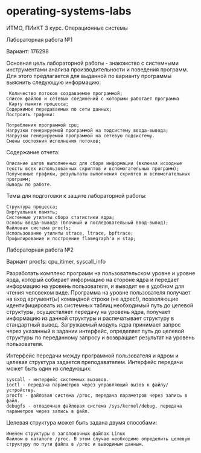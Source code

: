# operating-systems-labs
ИТМО, ПИиКТ 3 курс. Операционные системы


Лабораторная работа №1

Вариант: 176298

Основная цель лабораторной работы - знакомство с системными инструментами анализа производительности и поведения программ. Для этого предлагается для выданной по варианту программы выяснить следующую информацию:

     Количество потоков создаваемое программой;
    Список файлов и сетевых соединений с которыми работает программа
     Карту памяти процесса;
    Содержимое передаваемых по сети данных;
    Построить графики:

    Потребления программой cpu;
    Нагрузки генерируемой программой на подсистему ввода-вывода;
    Нагрузки генерируемой программой на сетевую подсистему.
    Смены состояния исполнения потоков;

Содержание отчета:

    Описание шагов выполненных для сбора информации (включая исходные тексты всех использованных скриптов и вспомогательных программ);
    Полученные графики, результаты выполнения скриптов и вспомогательных программ;
    Выводы по работе.

Темы для подготовки к защите лабораторной работы:

    Структура процесса;
    Виртуальная память;
    Системные утилиты сбора статистики ядра;
    Основы ввода-вывода (блочный и последовательный ввод-вывод);
    Файловая система procfs;
    Использование утилиты strace, ltrace, bpftrace;
    Профилирование и построение flamegraph'а и stap;

Лабораторная работа №2

Вариант procfs: cpu_itimer, syscall_info

Разработать комплекс программ на пользовательском уровне и уровне ярда, который собирает информацию на стороне ядра и передает информацию на уровень пользователя, и выводит ее в удобном для чтения человеком виде. Программа на уровне пользователя получает на вход аргумент(ы) командной строки (не адрес!), позволяющие идентифицировать из системных таблиц необходимый путь до целевой структуры, осуществляет передачу на уровень ядра, получает информацию из данной структуры и распечатывает структуру в стандартный вывод. Загружаемый модуль ядра принимает запрос через указанный в задании интерфейс, определяет путь до целевой структуры по переданному запросу и возвращает результат на уровень пользователя.

Интерфейс передачи между программой пользователя и ядром и целевая структура задается преподавателем. Интерфейс передачи может быть один из следующих:

    syscall - интерфейс системных вызовов.
    ioctl - передача параметров через управляющий вызов к файлу/устройству.
    procfs - файловая система /proc, передача параметров через запись в файл.
    debugfs - отладочная файловая система /sys/kernel/debug, передача параметров через запись в файл.

Целевая структура может быть задана двумя способами:

    Именем структуры в заголовочных файлах Linux
    Файлом в каталоге /proc. В этом случае необходимо определить целевую структуру по пути файла в /proc и выводимым данным.

